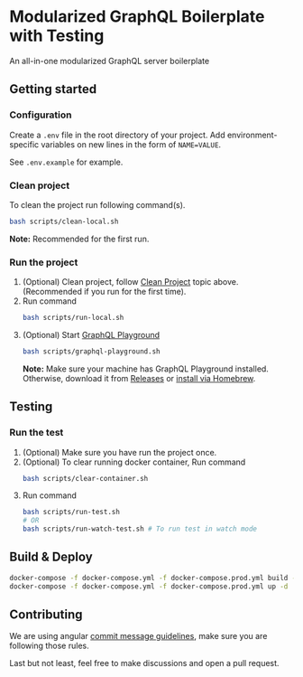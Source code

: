 # Modularized GraphQL Boilerplate with Testing

An all-in-one modularized GraphQL server boilerplate

## Getting started

### Configuration

Create a `.env` file in the root directory of your project. Add
environment-specific variables on new lines in the form of `NAME=VALUE`.

See `.env.example` for example.

### Clean project

To clean the project run following command(s).

```sh
bash scripts/clean-local.sh
```

**Note:** Recommended for the first run.

### Run the project

1. (Optional) Clean project, follow [Clean Project](#clean-project) topic above. (Recommended if you run for the first time).
2. Run command
   ```sh
   bash scripts/run-local.sh
   ```
3. (Optional) Start [GraphQL Playground](https://github.com/prisma/graphql-playground)
   ```sh
   bash scripts/graphql-playground.sh
   ```
   **Note:** Make sure your machine has GraphQL Playground installed. Otherwise, download it from [Releases](https://github.com/prisma/graphql-playground/releases) or [install via Homebrew](https://github.com/prisma/graphql-playground#installation).

## Testing

### Run the test

1. (Optional) Make sure you have run the project once.
2. (Optional) To clear running docker container, Run command
   ```sh
   bash scripts/clear-container.sh
   ```
3. Run command
    ```sh
    bash scripts/run-test.sh
    # OR
    bash scripts/run-watch-test.sh # To run test in watch mode
    ```

## Build & Deploy

```sh
docker-compose -f docker-compose.yml -f docker-compose.prod.yml build --force-rm
docker-compose -f docker-compose.yml -f docker-compose.prod.yml up -d
```
## Contributing

We are using angular [commit message guidelines](https://github.com/angular/angular/blob/master/CONTRIBUTING.md#-commit-message-guidelines), make sure you are following those rules.

Last but not least, feel free to make discussions and open a pull request.
